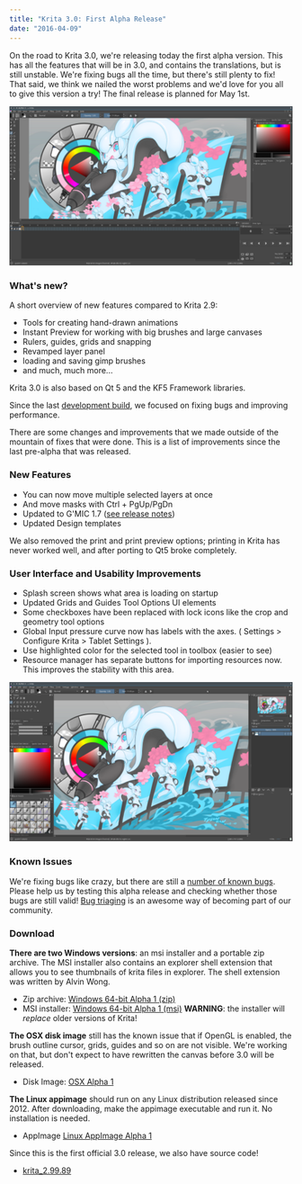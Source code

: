 ```yaml
---
title: "Krita 3.0: First Alpha Release"
date: "2016-04-09"
---
```


On the road to Krita 3.0, we're releasing today the first alpha version. This has all the features that will be in 3.0, and contains the translations, but is still unstable. We're fixing bugs all the time, but there's still plenty to fix! That said, we think we nailed the worst problems and we'd love for you all to give this version a try! The final release is planned for May 1st.

[![Screenshot_20160409_212626](images/Screenshot_20160409_212626-1024x576.png)](https://krita.org/wp-content/uploads/2016/04/Screenshot_20160409_212626.png)

### What's new?

A short overview of new features compared to Krita 2.9:

- Tools for creating hand-drawn animations
- Instant Preview for working with big brushes and large canvases
- Rulers, guides, grids and snapping
- Revamped layer panel
- loading and saving gimp brushes
- and much, much more...

Krita 3.0 is also based on Qt 5 and the KF5 Framework libraries.

Since the last [development build](https://krita.org/item/3-0-pre-alpha-3-is-out/), we focused on fixing bugs and improving performance.

There are some changes and improvements that we made outside of the mountain of fixes that were done. This is a list of improvements since the last pre-alpha that was released.

### New Features

- You can now move multiple selected layers at once
- And move masks with Ctrl + PgUp/PgDn
- Updated to G'MIC 1.7 ([see release notes](https://discuss.pixls.us/t/release-of-gmic-1-7-0/835))
- Updated Design templates

We also removed the print and print preview options; printing in Krita has never worked well, and after porting to Qt5 broke completely.

### User Interface and Usability Improvements

- Splash screen shows what area is loading on startup
- Updated Grids and Guides Tool Options UI elements
- Some checkboxes have been replaced with lock icons like the crop and geometry tool options
- Global Input pressure curve now has labels with the axes. ( Settings > Configure Krita > Tablet Settings ).
- Use highlighted color for the selected tool in toolbox (easier to see)
- Resource manager has separate buttons for importing resources now. This improves the stability with this area.

[![Screenshot_20160409_212649](images/Screenshot_20160409_212649-1024x576.png)](https://krita.org/wp-content/uploads/2016/04/Screenshot_20160409_212649.png)

### Known Issues

We're fixing bugs like crazy, but there are still a [number of known bugs](https://bugs.kde.org/buglist.cgi?bug_severity=critical&bug_severity=grave&bug_severity=major&bug_severity=crash&bug_severity=normal&bug_severity=minor&bug_status=UNCONFIRMED&bug_status=CONFIRMED&bug_status=ASSIGNED&bug_status=REOPENED&list_id=1348442&product=krita&query_format=advanced). Please help us by testing this alpha release and checking whether those bugs are still valid! [Bug triaging](https://krita.org/item/ways-to-help-krita-bug-triaging/) is an awesome way of becoming part of our community.

### Download

**There are two Windows versions**: an msi installer and a portable zip archive. The MSI installer also contains an explorer shell extension that allows you to see thumbnails of krita files in explorer. The shell extension was written by Alvin Wong.

- Zip archive: [Windows 64-bit Alpha 1 (zip)](#)
- MSI installer: [Windows 64-bit Alpha 1 (msi)](#) **WARNING**: the installer will _replace_ older versions of Krita!

**The OSX disk image** still has the known issue that if OpenGL is enabled, the brush outline cursor, grids, guides and so on are not visible. We're working on that, but don't expect to have rewritten the canvas before 3.0 will be released.

- Disk Image: [OSX Alpha 1](#)

**The Linux appimage** should run on any Linux distribution released since 2012. After downloading, make the appimage executable and run it. No installation is needed.

- AppImage [Linux AppImage Alpha 1](#)

Since this is the first official 3.0 release, we also have source code!

- [krita\_2.99.89](http://download.kde.org/unstable/krita/2.99.89/)
